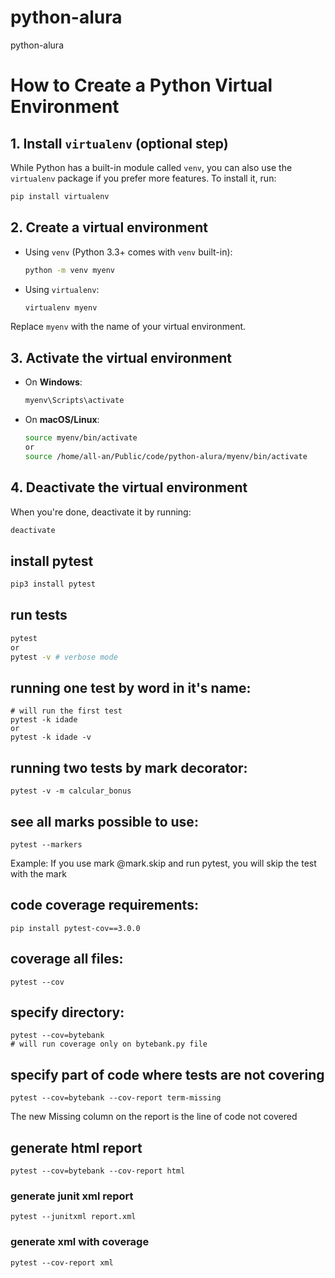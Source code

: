# python-alura
python-alura


# How to Create a Python Virtual Environment

## 1. Install `virtualenv` (optional step)

While Python has a built-in module called `venv`, you can also use the `virtualenv` package if you prefer more features. To install it, run:
```bash
pip install virtualenv
```

## 2. Create a virtual environment

- Using `venv` (Python 3.3+ comes with `venv` built-in):
  ```bash
  python -m venv myenv
  ```

- Using `virtualenv`:
  ```bash
  virtualenv myenv
  ```

Replace `myenv` with the name of your virtual environment.

## 3. Activate the virtual environment

- On **Windows**:
  ```bash
  myenv\Scripts\activate
  ```

- On **macOS/Linux**:
  ```bash
  source myenv/bin/activate
  or
  source /home/all-an/Public/code/python-alura/myenv/bin/activate
  ```

## 4. Deactivate the virtual environment

When you're done, deactivate it by running:
```bash
deactivate
```

## install pytest

```bash
pip3 install pytest
```

## run tests

```bash
pytest
or
pytest -v # verbose mode
```

## running one test by word in it's name:

```
# will run the first test
pytest -k idade
or
pytest -k idade -v
```

## running two tests by mark decorator:

```
pytest -v -m calcular_bonus
```

## see all marks possible to use:

```
pytest --markers

```
Example:
If you use mark @mark.skip and run pytest, you will skip the test with the mark


## code coverage requirements:

```
pip install pytest-cov==3.0.0
```

## coverage all files:

```
pytest --cov

```

## specify directory:

```
pytest --cov=bytebank
# will run coverage only on bytebank.py file
```

## specify part of code where tests are not covering

```
pytest --cov=bytebank --cov-report term-missing
```
The new Missing column on the report is the line of code not covered

## generate html report

```
pytest --cov=bytebank --cov-report html
```

### generate junit xml report

```
pytest --junitxml report.xml
```

### generate xml with coverage
```
pytest --cov-report xml
```